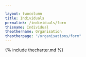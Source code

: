 ```yaml
---

layout: twocolumn
title: Individuals
permalink: /individuals/form
thisname: Individual
theothername: Organisation
theotherpage: "/organisations/form"
---
```



{% include thecharter.md %}

